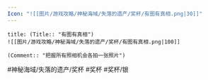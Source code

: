 ```yaml
---
Icon: "![[图片/游戏攻略/神秘海域/失落的遗产/奖杯/有图有真相.png|30]]"
---
```

```ad-common-silver-trophy
title: (Title:: "有图有真相")
![[图片/游戏攻略/神秘海域/失落的遗产/奖杯/有图有真相.png|100]]

(Comment:: "把握所有照相机会各拍一张照片")
```

#神秘海域/失落的遗产/奖杯 #奖杯 #奖杯/银
